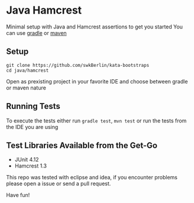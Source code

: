 # Java Hamcrest

Minimal setup with Java and Hamcrest assertions to get you started
You can use [gradle](https://gradle.org/) or [maven](https://maven.apache.org/)

## Setup

    git clone https://github.com/swkBerlin/kata-bootstraps
    cd java/hamcrest

Open as prexisting project in your favorite IDE and choose between gradle or maven nature


## Running Tests

To execute the tests either run `gradle test`, `mvn test` or run the tests from the IDE you are using

## Test Libraries Available from the Get-Go
- JUnit 4.12
- Hamcrest 1.3

This repo was tested with eclipse and idea, if you encounter problems please open a issue or send a pull request.

Have fun!